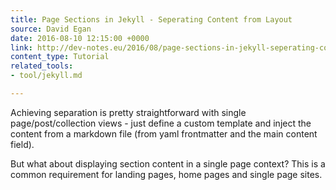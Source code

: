 ```yaml
---
title: Page Sections in Jekyll - Seperating Content from Layout
source: David Egan
date: 2016-08-10 12:15:00 +0000
link: http://dev-notes.eu/2016/08/page-sections-in-jekyll-seperating-content-from-layout/
content_type: Tutorial
related_tools:
- tool/jekyll.md

---
```

Achieving separation is pretty straightforward with single page/post/collection views - just define a custom template and inject the content from a markdown file (from yaml frontmatter and the main content field).

But what about displaying section content in a single page context? This is a common requirement for landing pages, home pages and single page sites.






